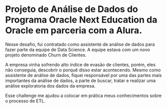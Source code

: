 # Projeto de Análise de Dados do Programa Oracle Next Education da Oracle em parceria com a Alura.

Nesse desafio, fui contratado como assistente de análise de dados para fazer parte da equipe de Data Science. A equipe estava com um novo projeto denominado Churn de Clientes.

A empresa vinha sofrendo alto índice de evasão de clientes, porém, eles não conseguia, descobrir o porquê disso estar acontecendo. Mesmo como assistente de análise de dados, fiquei responsável por uma das partes mais importantes da análise de dados, a parte de buscar, tratar e realizar uma análise exploratoria dos dados da empresa.

Esse challenge me ajudou a colocar em prática meus conhecimentos sobre o processo de ETL.

